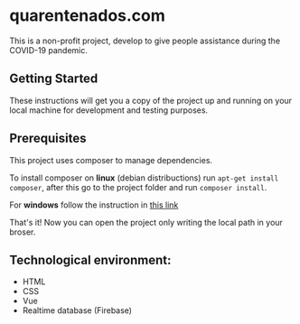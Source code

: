 # quarentenados.com
This is a non-profit project, develop to give people assistance during the COVID-19 pandemic.

## Getting Started
These instructions will get you a copy of the project up and running on your local machine for development and testing purposes. 

## Prerequisites
This project uses composer to manage dependencies.

To install composer on **linux** (debian distribuctions) run `apt-get install composer`, after this go to the project folder and run `composer install`.

For **windows** follow the instruction in [this link](https://getcomposer.org/download/)

That's it! Now you can open the project only writing the local path in your broser.

## Technological environment:
- HTML
- CSS
- Vue
- Realtime database (Firebase)
